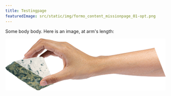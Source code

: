 ```yaml
---
title: Testingpage
featuredImage: src/static/img/formo_content_missionpage_01-opt.png
---
```

Some body body. Here is an image, at arm's length:

![](src/static/img/formo_content_missionpage_01-opt.png)